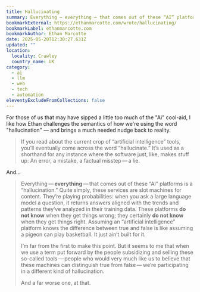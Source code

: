 ```yaml
---
title: Hallucinating
summary: Everything — everything — that comes out of these “AI” platforms is a “hallucination.” Quite simply, these services are slot machines for content.
bookmarkExternal: https://ethanmarcotte.com/wrote/hallucinating/
bookmarkLabel: ethanmarcotte.com
bookmarkAuthor: Ethan Marcotte
date: 2025-05-20T12:30:27.631Z
updated: ""
location:
  locality: Crawley
  country_name: UK
category:
  - ai
  - llm
  - web
  - tech
  - automation
eleventyExcludeFromCollections: false
---
```


For those of us that may have sipped a little too much of the "Ai" cool-aid, I like how Ethan challenges the semantics of how we're using the word "hallucination" &mdash; and brings a much needed nudge back to reality.

> If you read about the current crop of “artificial intelligence” tools, you’ll eventually come across the word “hallucinate.” It’s used as a shorthand for any instance where the software just, like, makes stuff up: An error, a mistake, a factual misstep — a lie.
>

And...

> Everything — **everything** — that comes out of these “AI” platforms is a “hallucination.” Quite simply, these services are slot machines for content. They’re playing probabilities: when you ask a large language model a question, it returns answers aligned with the trends and patterns they’ve analyzed in their training data. These platforms **do not know** when they get things wrong; they certainly **do not know** when they get things right. Assuming an “artificial intelligence” platform knows the difference between true and false is like assuming a pigeon can play basketball. It just ain’t built for it.
>
> I’m far from the first to make this point. But it seems to me that when we use a term put forward by the people subsidizing and selling these so-called tools — people who would very much like us to believe that these machines can distinguish true from false — we’re participating in a different kind of hallucination.
>
> And a far worse one, at that.
